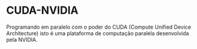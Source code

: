 # CUDA-NVIDIA
Programando em paralelo com o poder do CUDA (Compute Unified Device Architecture) isto é uma plataforma de computação paralela desenvolvida pela NVIDIA.
